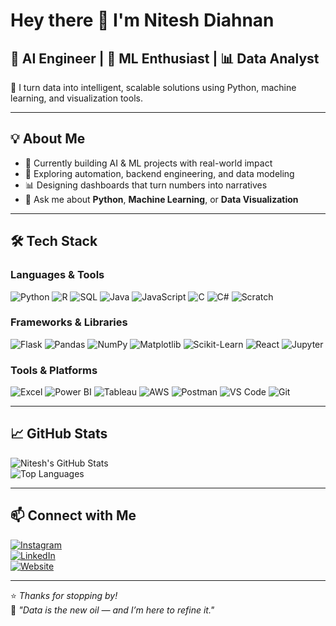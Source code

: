 # Hey there 👋 I'm Nitesh Diahnan

## 🚀 AI Engineer | 🤖 ML Enthusiast | 📊 Data Analyst

🎯 I turn data into intelligent, scalable solutions using Python, machine learning, and visualization tools.

---

## 💡 About Me

- 🔭 Currently building AI & ML projects with real-world impact  
- 🧪 Exploring automation, backend engineering, and data modeling  
- 📊 Designing dashboards that turn numbers into narratives  
- 💬 Ask me about **Python**, **Machine Learning**, or **Data Visualization**

---

## 🛠️ Tech Stack

### Languages & Tools  
![Python](https://img.shields.io/badge/Python-3776AB?style=for-the-badge&logo=python&logoColor=white)
![R](https://img.shields.io/badge/R-276DC3?style=for-the-badge&logo=r&logoColor=white)
![SQL](https://img.shields.io/badge/SQL-005C84?style=for-the-badge&logo=mysql&logoColor=white)
![Java](https://img.shields.io/badge/Java-007396?style=for-the-badge&logo=java&logoColor=white)
![JavaScript](https://img.shields.io/badge/JavaScript-F7DF1E?style=for-the-badge&logo=javascript&logoColor=black)
![C](https://img.shields.io/badge/C-00599C?style=for-the-badge&logo=c&logoColor=white)
![C#](https://img.shields.io/badge/C%23-239120?style=for-the-badge&logo=c-sharp&logoColor=white)
![Scratch](https://img.shields.io/badge/Scratch-FFA500?style=for-the-badge&logo=scratch&logoColor=white)

### Frameworks & Libraries  
![Flask](https://img.shields.io/badge/Flask-000000?style=for-the-badge&logo=flask&logoColor=white)
![Pandas](https://img.shields.io/badge/Pandas-150458?style=for-the-badge&logo=pandas&logoColor=white)
![NumPy](https://img.shields.io/badge/Numpy-013243?style=for-the-badge&logo=numpy&logoColor=white)
![Matplotlib](https://img.shields.io/badge/Matplotlib-11557c?style=for-the-badge&logo=matplotlib&logoColor=white)
![Scikit-Learn](https://img.shields.io/badge/Scikit--Learn-F7931E?style=for-the-badge&logo=scikit-learn&logoColor=white)
![React](https://img.shields.io/badge/React-20232A?style=for-the-badge&logo=react&logoColor=61DAFB)
![Jupyter](https://img.shields.io/badge/Jupyter-F37626?style=for-the-badge&logo=jupyter&logoColor=white)

### Tools & Platforms  
![Excel](https://img.shields.io/badge/Excel-217346?style=for-the-badge&logo=microsoft-excel&logoColor=white)
![Power BI](https://img.shields.io/badge/Power%20BI-F2C811?style=for-the-badge&logo=power-bi&logoColor=black)
![Tableau](https://img.shields.io/badge/Tableau-E97627?style=for-the-badge&logo=tableau&logoColor=white)
![AWS](https://img.shields.io/badge/AWS-232F3E?style=for-the-badge&logo=amazon-aws&logoColor=white)
![Postman](https://img.shields.io/badge/Postman-FF6C37?style=for-the-badge&logo=postman&logoColor=white)
![VS Code](https://img.shields.io/badge/VS%20Code-007ACC?style=for-the-badge&logo=visual-studio-code&logoColor=white)
![Git](https://img.shields.io/badge/Git-F05032?style=for-the-badge&logo=git&logoColor=white)

---

## 📈 GitHub Stats

![Nitesh's GitHub Stats](https://github-readme-stats.vercel.app/api?username=niteshdiahnan13&show_icons=true&theme=tokyonight)  
![Top Languages](https://github-readme-stats.vercel.app/api/top-langs/?username=niteshdiahnan13&layout=compact&theme=tokyonight)

---

## 📫 Connect with Me

[![Instagram](https://img.shields.io/badge/@dnitesh13-E4405F?style=for-the-badge&logo=instagram&logoColor=white)](https://www.instagram.com/dnitesh13/)  
[![LinkedIn](https://img.shields.io/badge/LinkedIn-niteshdiahnan13-0077B5?style=for-the-badge&logo=linkedin&logoColor=white)](https://linkedin.com/in/niteshdiahnan13)  
[![Website](https://img.shields.io/badge/Portfolio-niteshresume.com-0A66C2?style=for-the-badge&logo=internet-explorer&logoColor=white)](https://dat10101010101010101010.on.drv.tw/www.niteshresume.com/Index.html)

---

⭐️ *Thanks for stopping by!*  
💬 *"Data is the new oil — and I’m here to refine it."*
